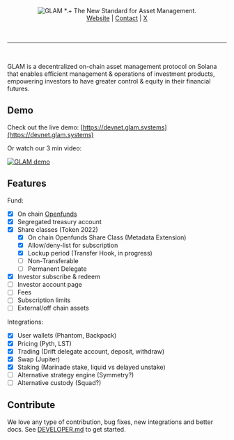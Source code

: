 <p align="center">
 <picture>
    <source media="(prefers-color-scheme: dark)" srcset="https://raw.githubusercontent.com/glamsystems/brand_assets/main/github/github_banner_light.svg">
    <source media="(prefers-color-scheme: light)" srcset="https://raw.githubusercontent.com/glamsystems/brand_assets/main/github/github_banner_dark.svg">
    <img alt="GLAM *.+ The New Standard for Asset Management." src="https://raw.githubusercontent.com/glamsystems/brand_assets/main/github/github_banner_dark.svg">
  </picture>
<br>
    <a href="https://glam.systems" target="_blank">Website</a> |
    <a href="mailto:hello@glam.systems" target="_blank">Contact</a> |
    <a href="https://x.com/glamsystems" target="_blank">X</a>
    <br>
    <br>
    <br>
</p>

---

<br>

GLAM is a decentralized on-chain asset management protocol on Solana that enables efficient management & operations of investment products, empowering investors to have greater control & equity in their financial futures.

## Demo

Check out the live demo: [https://devnet.glam.systems](https://devnet.glam.systems)

Or watch our 3 min video:

[![GLAM demo](https://img.youtube.com/vi/1I23sQGWvv8/0.jpg)](https://www.youtube.com/watch?v=1I23sQGWvv8)

## Features

Fund:

- [x] On chain [Openfunds](https://openfunds.org)
- [x] Segregated treasury account
- [x] Share classes (Token 2022)
  - [x] On chain Openfunds Share Class (Metadata Extension)
  - [x] Allow/deny-list for subscription 
  - [x] Lockup period (Transfer Hook, in progress)
  - [ ] Non-Transferable
  - [ ] Permanent Delegate
- [x] Investor subscribe & redeem
- [ ] Investor account page
- [ ] Fees
- [ ] Subscription limits
- [ ] External/off chain assets

Integrations:

- [x] User wallets (Phantom, Backpack)
- [x] Pricing (Pyth, LST)
- [x] Trading (Drift delegate account, deposit, withdraw)
- [x] Swap (Jupiter)
- [x] Staking (Marinade stake, liquid vs delayed unstake)
- [ ] Alternative strategy engine (Symmetry?)
- [ ] Alternative custody (Squad?)

## Contribute

We love any type of contribution, bug fixes, new integrations and better docs. See [DEVELOPER.md](./DEVELOPER.md) to get started.
